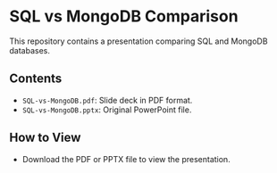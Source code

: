 # SQL vs MongoDB Comparison
This repository contains a presentation comparing SQL and MongoDB databases.

## Contents
- `SQL-vs-MongoDB.pdf`: Slide deck in PDF format.
- `SQL-vs-MongoDB.pptx`: Original PowerPoint file.

## How to View
- Download the PDF or PPTX file to view the presentation.
